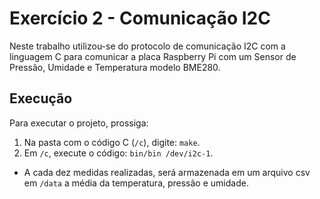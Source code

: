 # Exercício 2 - Comunicação I2C

Neste trabalho utilizou-se do protocolo de comunicação I2C com a linguagem C para comunicar a placa Raspberry Pi com um Sensor de Pressão, Umidade e Temperatura modelo BME280.

## Execução

Para executar o projeto, prossiga:

1. Na pasta com o código C (`/c`), digite: `make`.
2. Em `/c`, execute o código: `bin/bin /dev/i2c-1`.

*   A cada dez medidas realizadas, será armazenada em um arquivo csv em `/data` a média da temperatura, pressão e umidade.